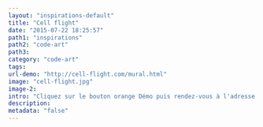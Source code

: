 ```yaml
---
layout: "inspirations-default"
title: "Cell flight"
date: "2015-07-22 18:25:57"
path1: "inspirations"
path2: "code-art"
path3:
category: "code-art"
tags:
url-demo: "http://cell-flight.com/mural.html"
image: "cell-flight.jpg"
image-2:
intro: "Cliquez sur le bouton orange Démo puis rendez-vous à l'adresse cell-flight.com avec votre portable. De surprenantes interactions vous attendent sur votre mobile et sur votre ordinateur."
description:
metadata: "false"
---
```

